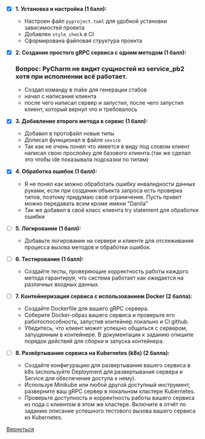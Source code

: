 - [X] **1. Установка и настройка (1 балл):**

  - Настроен файл `pyproject.toml` для удобной установки зависимостей проекта
  - Добавлен `style_check` в СI 
  - Сформирована файловая структура проекта

- [X] **2. Создание простого gRPC сервиса с одним методом (1 балл):**
  ### Вопрос: PyCharm не видит сущностей из service_pb2 хотя при исполнении всё работает.
  - Создал команду в make для генерации стабов
  - начал с написания клиента
  - после чего написал сервер и запустил, после чего запустил клиент, который вернул что и требовалось

- [X] **3. Добавление второго метода в сервис (1 балл):**

  - Добавил в протофайл новые типы
  - Дописал функционал в файле `sevice`
  - Так как не очень понял что имеется в виду под словом клиент написал свою прослойку для базового клиента.(так же сделал это чтобы ide показывала подсказки по типам)
  
- [X] **4. Обработка ошибок (1 балл):**
  - Я не понял как можно обработать ошибку инвалидности данных руками, если при создании объекта запроса есть проверка типов, поэтому придумаю своё ограничение. Пусть привет можно передавать всем кроме имени "Danila"
  - Так же добавил в свой класс клиента try statement для обработки ошибки

- [ ] **5. Логирование (1 балл):**

  - Добавьте логирование на сервере и клиенте для отслеживания процесса вызова методов и обработки ошибок.

- [ ] **6. Тестирование (1 балл):**

  - Создайте тесты, проверяющие корректность работы каждого метода гарантируя, что система работает как ожидается на
    различных входных данных.

- [ ] **7. Контейнеризация сервиса с использованием Docker (2 балла):**

  - Создайте Dockerfile для вашего gRPC сервера.
  - Соберите Docker-образ вашего сервиса и проверьте его работоспособность, запустив контейнер локально и CI github.
  - Убедитесь, что клиент может успешно общаться с сервером, запущенным в контейнере. В документации к заданию опишите
    порядок действий для сборки и запуска контейнера.

- [ ] **8. Развёртывание сервиса на Kubernetes (k8s) (2 балла):**

  - Создайте конфигурацию для развертывания вашего сервиса в k8s (используйте Deployment для развертывания сервера и
    Service для обеспечения доступа к нему).
  - Используя Minikube или любой другой доступный инструмент, разверните ваш gRPC сервер в локальном кластере Kubernetes.
  - Проверьте доступность и корректность работы вашего сервиса из пода с клиентом в этом же кластере. Включите в отчёт по
    заданию описание успешного тестового вызова вашего сервиса из Kubernetes.

[Вернуться][main]

[main]: ../../README.md "содержание"
